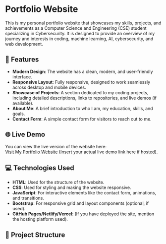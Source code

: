 # Portfolio Website

This is my personal portfolio website that showcases my skills, projects, and achievements as a Computer Science and Engineering (CSE) student specializing in Cybersecurity. It is designed to provide an overview of my journey and interests in coding, machine learning, AI, cybersecurity, and web development.

## 🚀 Features
- **Modern Design**: The website has a clean, modern, and user-friendly interface.
- **Responsive Layout**: Fully responsive, designed to work seamlessly across desktop and mobile devices.
- **Showcase of Projects**: A section dedicated to my coding projects, including detailed descriptions, links to repositories, and live demos (if available).
- **About Me**: A brief introduction to who I am, my education, skills, and goals.
- **Contact Form**: A simple contact form for visitors to reach out to me.

## 🌐 Live Demo

You can view the live version of the website here:  
[Visit My Portfolio Website](https://your-website-link.com) (Insert your actual live demo link here if hosted).

## 💻 Technologies Used
- **HTML**: Used for the structure of the website.
- **CSS**: Used for styling and making the website responsive.
- **JavaScript**: For interactive elements like the contact form, animations, and transitions.
- **Bootstrap**: For responsive grid and layout components (optional, if used).
- **GitHub Pages/Netlify/Vercel**: (If you have deployed the site, mention the hosting platform used).

## 📂 Project Structure
